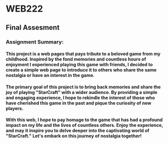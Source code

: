 # WEB222

## Final Assesment

### Assignment Summary:

#### This project is a web pages that pays tribute to a beloved game from my childhood. Inspired by the fond memories and countless hours of enjoyment I experienced playing this game with friends, I decided to create a simple web page to introduce it to others who share the same nostalgia or have an interest in the game.

#### The primary goal of this project is to bring back memories and share the joy of playing "StarCraft" with a wider audience. By providing a simple and engaging experience, I hope to rekindle the interest of those who have cherished this game in the past and pique the curiosity of new players.

#### With this web, I hope to pay homage to the game that has had a profound impact on my life and the lives of countless others. Enjoy the experience, and may it inspire you to delve deeper into the captivating world of "StarCraft." Let's embark on this journey of nostalgia together!
